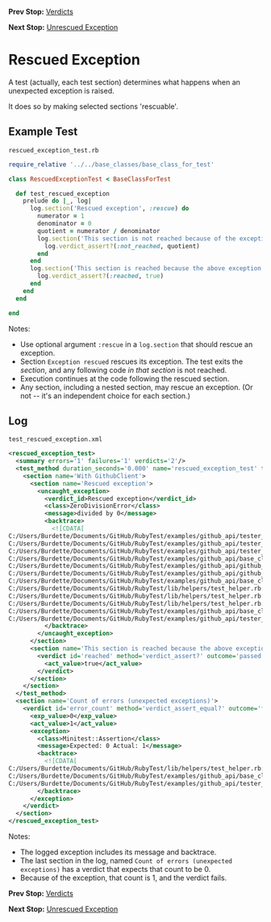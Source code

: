 <!--- GENERATED FILE, DO NOT EDIT --->
**Prev Stop:** [Verdicts](./Verdicts.md#verdicts)

**Next Stop:** [Unrescued Exception](./UnrescuedException.md#unrescued-exception)


# Rescued Exception

A test (actually, each test section) determines what happens when an unexpected exception is raised.

It does so by making selected sections 'rescuable'.

## Example Test

<code>rescued_exception_test.rb</code>
```ruby
require_relative '../../base_classes/base_class_for_test'

class RescuedExceptionTest < BaseClassForTest

  def test_rescued_exception
    prelude do |_, log|
      log.section('Rescued exception', :rescue) do
        numerator = 1
        denominator = 0
        quotient = numerator / denominator
        log.section('This section is not reached because of the exception') do
          log.verdict_assert?(:not_reached, quotient)
        end
      end
      log.section('This section is reached because the above exception was rescued') do
        log.verdict_assert?(:reached, true)
      end
    end
  end

end
```

Notes:

- Use optional argument `:rescue` in a `log.section` that should rescue an exception.
- Section `Exception rescued` rescues its exception.  The test exits the _section_, and any following code _in that section_ is not reached.
- Execution continues at the code following the rescued section.
- Any section, including a nested section, may rescue an exception.  (Or not -- it's an independent choice for each section.)

## Log

<code>test_rescued_exception.xml</code>
```xml
<rescued_exception_test>
  <summary errors='1' failures='1' verdicts='2'/>
  <test_method duration_seconds='0.000' name='rescued_exception_test' timestamp='2017-11-15-Wed-15.11.31.971'>
    <section name='With GithubClient'>
      <section name='Rescued exception'>
        <uncaught_exception>
          <verdict_id>Rescued exception</verdict_id>
          <class>ZeroDivisionError</class>
          <message>divided by 0</message>
          <backtrace>
            <![CDATA[
C:/Users/Burdette/Documents/GitHub/RubyTest/examples/github_api/tester_tour/tests/rescued_exception_test.rb:10:in `/'
C:/Users/Burdette/Documents/GitHub/RubyTest/examples/github_api/tester_tour/tests/rescued_exception_test.rb:10:in `block (2 levels) in test_rescued_exception'
C:/Users/Burdette/Documents/GitHub/RubyTest/examples/github_api/tester_tour/tests/rescued_exception_test.rb:7:in `block in test_rescued_exception'
C:/Users/Burdette/Documents/GitHub/RubyTest/examples/github_api/base_classes/base_class_for_test.rb:20:in `block (2 levels) in prelude'
C:/Users/Burdette/Documents/GitHub/RubyTest/examples/github_api/github_client.rb:20:in `block in with'
C:/Users/Burdette/Documents/GitHub/RubyTest/examples/github_api/github_client.rb:16:in `with'
C:/Users/Burdette/Documents/GitHub/RubyTest/examples/github_api/base_classes/base_class_for_test.rb:19:in `block in prelude'
C:/Users/Burdette/Documents/GitHub/RubyTest/lib/helpers/test_helper.rb:23:in `block (2 levels) in test'
C:/Users/Burdette/Documents/GitHub/RubyTest/lib/helpers/test_helper.rb:22:in `block in test'
C:/Users/Burdette/Documents/GitHub/RubyTest/lib/helpers/test_helper.rb:21:in `test'
C:/Users/Burdette/Documents/GitHub/RubyTest/examples/github_api/base_classes/base_class_for_test.rb:11:in `prelude'
C:/Users/Burdette/Documents/GitHub/RubyTest/examples/github_api/tester_tour/tests/rescued_exception_test.rb:6:in `test_rescued_exception']]>
          </backtrace>
        </uncaught_exception>
      </section>
      <section name='This section is reached because the above exception was rescued'>
        <verdict id='reached' method='verdict_assert?' outcome='passed' volatile='false'>
          <act_value>true</act_value>
        </verdict>
      </section>
    </section>
  </test_method>
  <section name='Count of errors (unexpected exceptions)'>
    <verdict id='error_count' method='verdict_assert_equal?' outcome='failed' volatile='true'>
      <exp_value>0</exp_value>
      <act_value>1</act_value>
      <exception>
        <class>Minitest::Assertion</class>
        <message>Expected: 0 Actual: 1</message>
        <backtrace>
          <![CDATA[
C:/Users/Burdette/Documents/GitHub/RubyTest/lib/helpers/test_helper.rb:21:in `test'
C:/Users/Burdette/Documents/GitHub/RubyTest/examples/github_api/base_classes/base_class_for_test.rb:11:in `prelude'
C:/Users/Burdette/Documents/GitHub/RubyTest/examples/github_api/tester_tour/tests/rescued_exception_test.rb:6:in `test_rescued_exception']]>
        </backtrace>
      </exception>
    </verdict>
  </section>
</rescued_exception_test>
```

Notes:

- The logged exception includes its message and backtrace.
- The last section in the log, named `Count of errors (unexpected exceptions)` has a verdict that expects that count to be 0.
- Because of the exception, that count is 1, and the verdict fails.

**Prev Stop:** [Verdicts](./Verdicts.md#verdicts)

**Next Stop:** [Unrescued Exception](./UnrescuedException.md#unrescued-exception)

